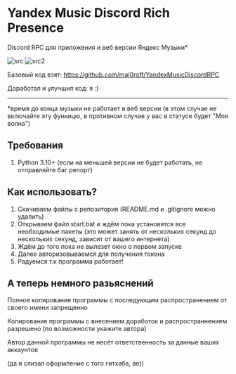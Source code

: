 # **Yandex Music Discord Rich Presence**
Discord RPC для приложения и веб версии Яндекс Музыки*

![src](https://img.shields.io/badge/source%20code-open-red)
![src2](https://img.shields.io/badge/language-python-blue)

Базовый код взят: https://github.com/maj0roff/YandexMusicDiscordRPC

Доработал и улучшил код: я :)

------------

*время до конца музыки не работает в веб версии (в этом случае не включайте эту функицю, в противном случае у вас в статусе будет "Моя волна") 

## Требования
1. Python 3.10+ (если на меньшей версии не будет работать, не отправляйте баг репорт)

## Как использовать?
1. Скачиваем файлы с репозитория (README.md и .gitignore можно удалить)
2. Открываем файл start.bat и ждём пока установятся все необходимые пакеты (это может занять от нескольких секунд до нескольких секунд, зависит от вашего интернета)
4. Ждём до того пока не вылезет окно о первом запуске
5. Далее авторизовываемся для получения токена
6. Радуемся т.к программа работает!


## А теперь немного разьяснений
Полное копирование программы с последующим распространением от своего имени запрещенно

Копирование программы с внесением доработок и распространнением разрешено (по возможности укажите автора)

Автор данной программы не несёт ответственность за данные ваших аккаунтов

(да я слизал оформление с того гитхаба, ae))
